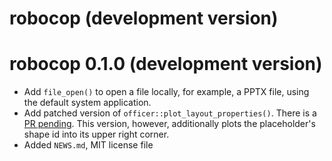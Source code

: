 # robocop (development version)

# robocop 0.1.0 (development version)

* Add `file_open()` to open a file locally, for example, a PPTX file, using the default system application.
* Add patched version of `officer::plot_layout_properties()`. There is a [PR pending](https://github.com/davidgohel/officer/pull/580). 
  This version, however, additionally plots the placeholder's shape id into its upper right corner.
* Added `NEWS.md`, MIT license file
